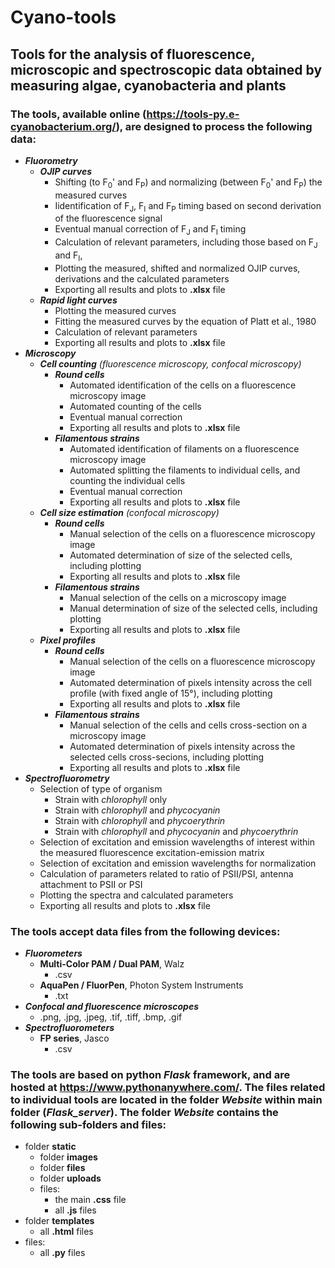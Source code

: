 # Cyano-tools

## Tools for the analysis of fluorescence, microscopic and spectroscopic data obtained by measuring algae, cyanobacteria and plants

### The tools, available online (https://tools-py.e-cyanobacterium.org/), are designed to process the following data:
- ***Fluorometry***
  - ***OJIP curves***
    - Shifting (to F<sub>0</sub>' and F<sub>P</sub>) and normalizing (between F<sub>0</sub>' and F<sub>P</sub>) the measured curves
    - Iidentification of F<sub>J</sub>, F<sub>I</sub> and F<sub>P</sub> timing based on second derivation of the fluorescence signal
    - Eventual manual correction of F<sub>J</sub> and F<sub>I</sub> timing
    - Calculation of relevant parameters, including those based on F<sub>J</sub> and F<sub>I</sub>,
    - Plotting the measured, shifted and normalized OJIP curves, derivations and the calculated parameters
    - Exporting all results and plots to **.xlsx** file
  - ***Rapid light curves***
    - Plotting the measured curves
    - Fitting the measured curves by the equation of Platt et al., 1980
    - Calculation of relevant parameters
    - Exporting all results and plots to **.xlsx** file
- ***Microscopy***
  - ***Cell counting*** _(fluorescence microscopy, confocal microscopy)_
    - ***Round cells***
      - Automated identification of the cells on a fluorescence microscopy image
      - Automated counting of the cells
      - Eventual manual correction
      - Exporting all results and plots to **.xlsx** file
    - ***Filamentous strains***
      - Automated identification of filaments on a fluorescence microscopy image
      - Automated splitting the filaments to individual cells, and counting the individual cells
      - Eventual manual correction
      - Exporting all results and plots to **.xlsx** file
  - ***Cell size estimation*** _(confocal microscopy)_
    - ***Round cells***
      - Manual selection of the cells on a fluorescence microscopy image
      - Automated determination of size of the selected cells, including plotting
      - Exporting all results and plots to **.xlsx** file
    - ***Filamentous strains***
      - Manual selection of the cells on a microscopy image
      - Manual determination of size of the selected cells, including plotting
      - Exporting all results and plots to **.xlsx** file
  - ***Pixel profiles***
    - ***Round cells***
      - Manual selection of the cells on a fluorescence microscopy image
      - Automated determination of pixels intensity across the cell profile  (with fixed angle of 15°), including plotting
      - Exporting all results and plots to **.xlsx** file
    - ***Filamentous strains***
      - Manual selection of the cells and cells cross-section on a microscopy image
      - Automated determination of pixels intensity across the selected cells cross-secions, including plotting
      - Exporting all results and plots to **.xlsx** file
- ***Spectrofluorometry***
  - Selection of type of organism
    -  Strain with _chlorophyll_ only
    -  Strain with _chlorophyll_ and _phycocyanin_
    -  Strain with _chlorophyll_ and _phycoerythrin_
    -  Strain with _chlorophyll_ and _phycocyanin_ and _phycoerythrin_
  - Selection of excitation and emission wavelengths of interest within the measured fluorescence excitation-emission matrix
  - Selection of excitation and emission wavelengths for normalization
  - Calculation of parameters related to ratio of PSII/PSI, antenna attachment to PSII or PSI
  - Plotting the spectra and calculated parameters
  - Exporting all results and plots to **.xlsx** file

### The tools accept data files from the following devices:
- ***Fluorometers***
  - **Multi-Color PAM / Dual PAM**, Walz
    - .csv
  - **AquaPen / FluorPen**, Photon System Instruments
    - .txt
- ***Confocal and fluorescence microscopes***
  - .png, .jpg, .jpeg, .tif, .tiff, .bmp, .gif
- ***Spectrofluorometers***
  - **FP series**, Jasco
    - .csv

### The tools are based on python ***Flask*** framework, and are hosted at https://www.pythonanywhere.com/. The files related to individual tools are located in the folder ***Website*** within main folder (***Flask_server***). The folder ***Website*** contains the following sub-folders and files:
- folder **static**
  - folder **images**
  - folder **files**
  - folder **uploads**
  - files:
    - the main **.css** file
    - all **.js** files
- folder **templates**
  - all **.html** files
- files:
  - all **.py** files

